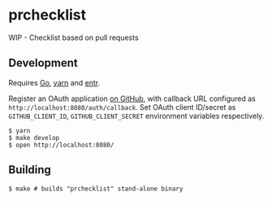 # prchecklist

WIP - Checklist based on pull requests

## Development

Requires [Go][], [yarn][] and [entr][].

Register an OAuth application [on GitHub](https://github.com/settings/applications/new), with callback URL configured as `http://localhost:8080/auth/callback`. Set OAuth client ID/secret as `GITHUB_CLIENT_ID`, `GITHUB_CLIENT_SECRET` environment variables respectively.

    $ yarn
    $ make develop
    $ open http://localhost:8080/

## Building

    $ make # builds "prchecklist" stand-alone binary

[Go]: https://golang.org/
[yarn]: https://yarnpkg.com/
[entr]: http://entrproject.org/
